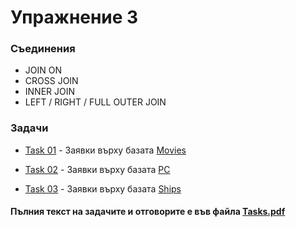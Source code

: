 # Упражнение 3

### Съединения

- JOIN ON
- CROSS JOIN
- INNER JOIN
- LEFT / RIGHT / FULL OUTER JOIN

### Задачи
- [Task 01](<./Task01/>) - Заявки върху базата [Movies](<../Scripts/Movies.sql>)

- [Task 02](<./Task02/>) - Заявки върху базата [PC](<../Scripts/PC.sql>)

- [Task 03](<./Task03/>) - Заявки върху базата [Ships](<../Scripts/Ships.sql>)

#### Пълния текст на задачите и отговорите е във файла [Tasks.pdf](<./Tasks.pdf>)